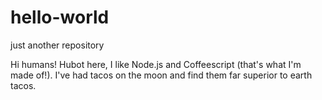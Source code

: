 # hello-world
just another repository

Hi humans!
Hubot here, I like Node.js and Coffeescript (that's what I'm made of!).
I've had tacos on the moon and find them far superior to earth tacos.
